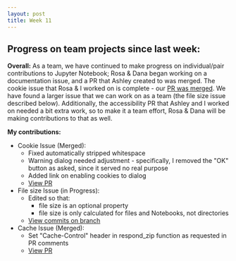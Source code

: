 ```yaml
---
layout: post
title: Week 11
---
```


## Progress on team projects since last week:
**Overall:** As a team, we have continued to make progress on individual/pair contributions to Jupyter Notebook; Rosa & Dana began working on a documentation issue, and a PR that Ashley created to was merged. The cookie issue that Rosa & I worked on is complete - our [PR was merged](https://github.com/jupyter/notebook/pull/3511). We have found a larger issue that we can work on as a team (the file size issue described below). Additionally, the accessibility PR that Ashley and I worked on needed a bit extra work, so to make it a team effort, Rosa & Dana will be making contributions to that as well.

**My contributions:** 
- Cookie Issue (Merged):
  - Fixed automatically stripped whitespace
  - Warning dialog needed adjustment - specifically, I removed the "OK" button as asked, since it served no real purpose
  - Added link on enabling cookies to dialog
  - [View PR](https://github.com/jupyter/notebook/pull/3511)
- File size Issue (in Progress):
  - Edited so that:
    - file size is an optional property
    - file size is only calculated for files and Notebooks, not directories
  - [View commits on branch](https://github.com/nyu-ossd-s18/notebook/commits/filesize)
- Cache Issue (Merged):
  - Set "Cache-Control" header in respond_zip function as requested in PR comments
  - [View PR](https://github.com/jupyter/notebook/pull/3484)

